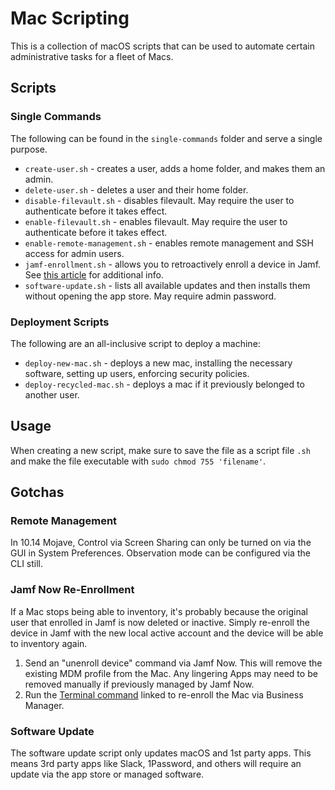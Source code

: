 # Mac Scripting
This is a collection of macOS scripts that can be used to automate certain administrative tasks for a fleet of Macs.

## Scripts

### Single Commands
The following can be found in the `single-commands` folder and serve a single purpose.
- `create-user.sh` - creates a user, adds a home folder, and makes them an admin.
- `delete-user.sh` - deletes a user and their home folder.
- `disable-filevault.sh` - disables filevault. May require the user to authenticate before it takes effect.
- `enable-filevault.sh` - enables filevault. May require the user to authenticate before it takes effect.
- `enable-remote-management.sh` - enables remote management and SSH access for admin users.
- `jamf-enrollment.sh` - allows you to retroactively enroll a device in Jamf. See [this article](https://support.jamfnow.com/s/article/360007191652-Enrolling-a-Computer-via-Automated-MDM-Enrollment-Post-Setup-Assistant) for additional info.
- `software-update.sh` - lists all available updates and then installs them without opening the app store. May require admin password.

### Deployment Scripts
The following are an all-inclusive script to deploy a machine:
- `deploy-new-mac.sh` - deploys a new mac, installing the necessary software, setting up users, enforcing security policies.
- `deploy-recycled-mac.sh` - deploys a mac if it previously belonged to another user.

## Usage
When creating a new script, make sure to save the file as a script file `.sh` and make the file executable with `sudo chmod 755 'filename'`.

## Gotchas

### Remote Management
In 10.14 Mojave, Control via Screen Sharing can only be turned on via the GUI in System Preferences. Observation mode can be configured via the CLI still.

### Jamf Now Re-Enrollment
If a Mac stops being able to inventory, it's probably because the original user that enrolled in Jamf is now deleted or inactive. Simply re-enroll the device in Jamf with the new local active account and the device will be able to inventory again. 
1. Send an "unenroll device" command via Jamf Now. This will remove the existing MDM profile from the Mac. Any lingering Apps may need to be removed manually if previously managed by Jamf Now.
2. Run the [Terminal command](https://support.jamfnow.com/s/article/360007191652-Enrolling-a-Computer-via-Automated-MDM-Enrollment-Post-Setup-Assistant) linked to re-enroll the Mac via Business Manager.

### Software Update
The software update script only updates macOS and 1st party apps. This means 3rd party apps like Slack, 1Password, and others will require an update via the app store or managed software.